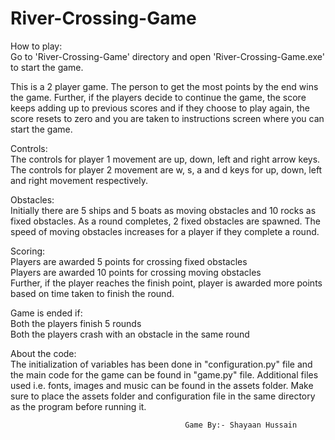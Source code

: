 # River-Crossing-Game

How to play:<br/>
Go to 'River-Crossing-Game' directory and open 'River-Crossing-Game.exe' to start the game.

This is a 2 player game. The person to get the most points by the end wins the game. Further, if the players decide to continue the game, the score keeps adding up to previous scores and if they choose to play again, the score resets to zero and you are taken to instructions screen where you can start the game.

Controls:<br/>
The controls for player 1 movement are up, down, left and right arrow keys.
The controls for player 2 movement are w, s, a and d keys for up, down, left and right movement respectively.

Obstacles:<br/> Initially there are 5 ships and 5 boats as moving obstacles and 10 rocks as fixed obstacles. As a round completes, 2 fixed obstacles are spawned. The speed of moving obstacles increases for a player if they complete a round.

Scoring:<br/>
Players are awarded 5 points for crossing fixed obstacles<br/>
Players are awarded 10 points for crossing moving obstacles<br/>
Further, if the player reaches the finish point, player is awarded more points based on time taken to finish the round.

Game is ended if:<br/>
Both the players finish 5 rounds<br/>
Both the players crash with an obstacle in the same round


About the code:<br/>
The initialization of variables has been done in "configuration.py" file
and the main code for the game can be found in "game.py" file.
Additional files used i.e. fonts, images and music can be found in
the assets folder. Make sure to place the assets folder and configuration
file in the same directory as the program before running it.

						                   Game By:- Shayaan Hussain
